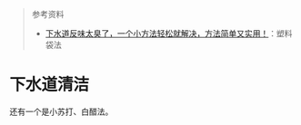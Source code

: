 > 参考资料
>
> - [下水道反味太臭了，一个小方法轻松就解决，方法简单又实用！](https://www.bilibili.com/video/BV1fr4y1u7VK/?spm_id_from=333.337.search-card.all.click&vd_source=b736aa3d7f0fdf47b59ea3021dc810ab)：塑料袋法

# 下水道清洁

还有一个是小苏打、白醋法。